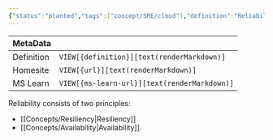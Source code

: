 ```yaml
---
{"status":"planted","tags":["concept/SRE/cloud"],"definition":"Reliability is about minimising the likelihood of failure","ms-learn-url":"https://learn.microsoft.com/en-us/azure/reliability/overview","dg-publish":true,"creation_date":"2024-05-02 23:11","permalink":"/concepts/reliability/","dgPassFrontmatter":true}
---
```



| MetaData   |                                              |
| ---------- | -------------------------------------------- |
| Definition | `VIEW[{definition}][text(renderMarkdown)]`   |
| Homesite   | `VIEW[{url}][text(renderMarkdown)]`          |
| MS Learn   | `VIEW[{ms-learn-url}][text(renderMarkdown)]` |

Reliability consists of two principles: 
- [[Concepts/Resiliency\|Resiliency]]
- [[Concepts/Availability\|Availability]].